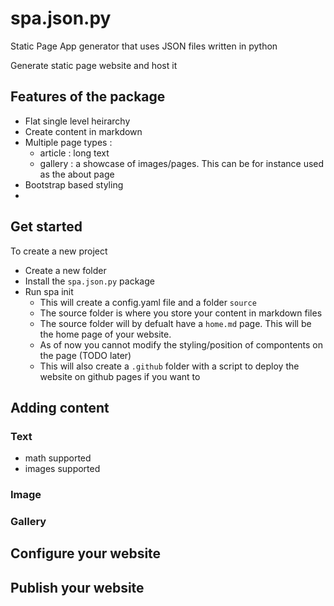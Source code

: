# spa.json.py
Static Page App generator that uses JSON files written in python 


Generate static page website and host it

## Features of the package 

- Flat single level heirarchy
- Create content in markdown 
- Multiple page types :
	- article : long text   
	- gallery : a showcase of images/pages. This can be for instance used as the about page
- Bootstrap based styling 
- 


## Get started

To create a new project

- Create a new folder
- Install the `spa.json.py` package 
- Run spa init 
	- This will create a config.yaml file and a folder `source`
	- The source folder is where you store your content in markdown files  
	- The source folder will by defualt have a `home.md` page. This will be the home page of your website.  
	- As of now you cannot modify the styling/position of compontents on the page (TODO later)
	- This will also create a `.github` folder with a script to deploy the website on github pages if you want to 

##  Adding content 


### Text
- math supported
- images supported 

### Image


### Gallery   


## Configure your website


## Publish your website 

